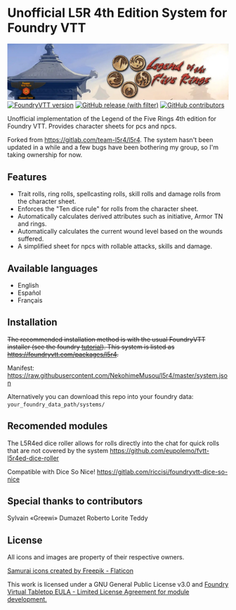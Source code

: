 # Unofficial L5R 4th Edition System for Foundry VTT

![Banner](banner.webp)
[![FoundryVTT version](https://img.shields.io/badge/FVTT-v11.x-informational)](https://foundryvtt.com/)
[![GitHub release (with filter)](https://img.shields.io/github/v/release/NekohimeMusou/l5r4)](https://github.com/NekohimeMusou/l5r4/releases)
[![GitHub contributors](https://img.shields.io/github/contributors/NekohimeMusou/l5r4?logo=git)](https://github.com/NekohimeMusou/l5r4/graphs/contributors)

Unofficial implementation of the Legend of the Five Rings 4th edition for Foundry VTT. Provides character sheets for pcs and npcs.

Forked from <https://gitlab.com/team-l5r4/l5r4>. The system hasn't been updated in a while and a few bugs have been bothering my group, so I'm taking ownership for now.

## Features

- Trait rolls, ring rolls, spellcasting rolls, skill rolls and damage rolls from the character sheet.
- Enforces the "Ten dice rule" for rolls from the character sheet.
- Automatically calculates derived attributes such as initiative, Armor TN and rings.
- Automatically calculates the current wound level based on the wounds suffered.
- A simplified sheet for npcs with rollable attacks, skills and damage.

## Available languages

- English
- Español
- Français

## Installation

~~The recommended installation method is with the usual FoundryVTT installer (see the foundry [tutorial](https://foundryvtt.com/article/tutorial/)). This system is listed as <https://foundryvtt.com/packages/l5r4>.~~

Manifest: <https://raw.githubusercontent.com/NekohimeMusou/l5r4/master/system.json>

Alternatively you can download this repo into your foundry data: `your_foundry_data_path/systems/`

## Recomended modules

The L5R4ed dice roller allows for rolls directly into the chat for quick rolls that are not covered by the system
<https://github.com/eupolemo/fvtt-l5r4ed-dice-roller>

Compatible with Dice So Nice!
<https://gitlab.com/riccisi/foundryvtt-dice-so-nice>

## Special thanks to contributors

Sylvain «Greewi» Dumazet
Roberto Lorite
Teddy

## License

All icons and images are property of their respective owners.

[Samurai icons created by Freepik - Flaticon](https://www.flaticon.com/free-icons/samurai "samurai icons")

This work is licensed under a GNU General Public License v3.0 and [Foundry Virtual Tabletop EULA - Limited License Agreement for module development.](https://foundryvtt.com/article/license/)
